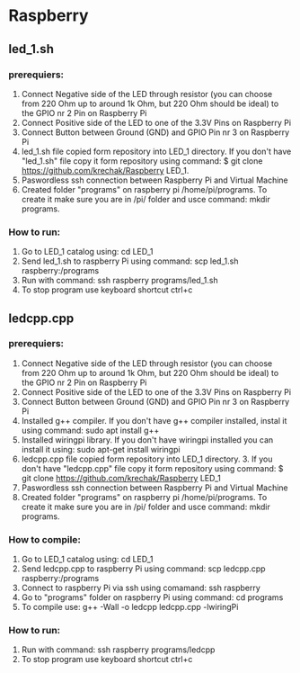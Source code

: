 Raspberry
=========

## led_1.sh

### prerequiers:

1. Connect Negative side of the LED through resistor (you can choose from 220 Ohm up to around 1k Ohm, but 220 Ohm should be ideal) to the GPIO nr 2 Pin on Raspberry Pi
2. Connect Positive side of the LED to one of the 3.3V Pins on Raspberry Pi
3. Connect Button between Ground (GND) and GPIO Pin nr 3 on Raspberry Pi
4. led_1.sh file copied form repository into LED_1 directory. If you don't have "led_1.sh" file copy it form repository using command: $ git clone https://github.com/krechak/Raspberry LED_1.
5. Paswordless ssh connection between Raspberry Pi and Virtual Machine
6. Created folder "programs" on raspberry pi /home/pi/programs. To create it make sure you are in /pi/ folder and usce command: mkdir programs.

### How to run:
1. Go to LED_1 catalog using: cd LED_1
2. Send led_1.sh to raspberry Pi using command: scp led_1.sh raspberry:/programs
3. Run with command: ssh raspberry programs/led_1.sh
4. To stop program use keyboard shortcut ctrl+c

## ledcpp.cpp

### prerequiers:

1. Connect Negative side of the LED through resistor (you can choose from 220 Ohm up to around 1k Ohm, but 220 Ohm should be ideal) to the GPIO nr 2 Pin on Raspberry Pi
2. Connect Positive side of the LED to one of the 3.3V Pins on Raspberry Pi
3. Connect Button between Ground (GND) and GPIO Pin nr 3 on Raspberry Pi
4. Installed g++ compiler. If you don't have g++ compiler installed, instal it using command: sudo apt install g++
5. Installed wiringpi library. If you don't have wiringpi installed you can install it using: sudo apt-get install wiringpi
6. ledcpp.cpp file copied form repository into LED_1 directory. 3. If you don't have "ledcpp.cpp" file copy it form repository using command: $ git clone https://github.com/krechak/Raspberry LED_1
7. Paswordless ssh connection between Raspberry Pi and Virtual Machine
8. Created folder "programs" on raspberry pi /home/pi/programs. To create it make sure you are in /pi/ folder and usce command: mkdir programs.

### How to compile:
1. Go to LED_1 catalog using: cd LED_1
2. Send ledcpp.cpp to raspberry Pi using command: scp ledcpp.cpp raspberry:/programs
3. Connect to raspberry Pi via ssh using comamand: ssh raspberry
4. Go to "programs" folder on raspberry Pi using command: cd programs 
5. To compile use: g++ -Wall -o ledcpp ledcpp.cpp -lwiringPi

### How to run:
1. Run with command: ssh raspberry programs/ledcpp
2. To stop program use keyboard shortcut ctrl+c
 

